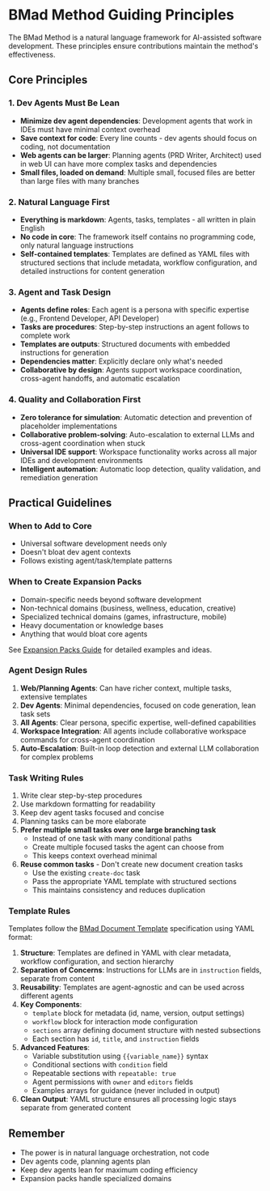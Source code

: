 # BMad Method Guiding Principles

The BMad Method is a natural language framework for AI-assisted software development. These principles ensure contributions maintain the method's effectiveness.

## Core Principles

### 1. Dev Agents Must Be Lean

- **Minimize dev agent dependencies**: Development agents that work in IDEs must have minimal context overhead
- **Save context for code**: Every line counts - dev agents should focus on coding, not documentation
- **Web agents can be larger**: Planning agents (PRD Writer, Architect) used in web UI can have more complex tasks and dependencies
- **Small files, loaded on demand**: Multiple small, focused files are better than large files with many branches

### 2. Natural Language First

- **Everything is markdown**: Agents, tasks, templates - all written in plain English
- **No code in core**: The framework itself contains no programming code, only natural language instructions
- **Self-contained templates**: Templates are defined as YAML files with structured sections that include metadata, workflow configuration, and detailed instructions for content generation

### 3. Agent and Task Design

- **Agents define roles**: Each agent is a persona with specific expertise (e.g., Frontend Developer, API Developer)
- **Tasks are procedures**: Step-by-step instructions an agent follows to complete work
- **Templates are outputs**: Structured documents with embedded instructions for generation
- **Dependencies matter**: Explicitly declare only what's needed
- **Collaborative by design**: Agents support workspace coordination, cross-agent handoffs, and automatic escalation

### 4. Quality and Collaboration First

- **Zero tolerance for simulation**: Automatic detection and prevention of placeholder implementations
- **Collaborative problem-solving**: Auto-escalation to external LLMs and cross-agent coordination when stuck
- **Universal IDE support**: Workspace functionality works across all major IDEs and development environments
- **Intelligent automation**: Automatic loop detection, quality validation, and remediation generation

## Practical Guidelines

### When to Add to Core

- Universal software development needs only
- Doesn't bloat dev agent contexts
- Follows existing agent/task/template patterns

### When to Create Expansion Packs

- Domain-specific needs beyond software development
- Non-technical domains (business, wellness, education, creative)
- Specialized technical domains (games, infrastructure, mobile)
- Heavy documentation or knowledge bases
- Anything that would bloat core agents

See [Expansion Packs Guide](../docs/expansion-packs.md) for detailed examples and ideas.

### Agent Design Rules

1. **Web/Planning Agents**: Can have richer context, multiple tasks, extensive templates
2. **Dev Agents**: Minimal dependencies, focused on code generation, lean task sets  
3. **All Agents**: Clear persona, specific expertise, well-defined capabilities
4. **Workspace Integration**: All agents include collaborative workspace commands for cross-agent coordination
5. **Auto-Escalation**: Built-in loop detection and external LLM collaboration for complex problems

### Task Writing Rules

1. Write clear step-by-step procedures
2. Use markdown formatting for readability
3. Keep dev agent tasks focused and concise
4. Planning tasks can be more elaborate
5. **Prefer multiple small tasks over one large branching task**
   - Instead of one task with many conditional paths
   - Create multiple focused tasks the agent can choose from
   - This keeps context overhead minimal
6. **Reuse common tasks** - Don't create new document creation tasks
   - Use the existing `create-doc` task
   - Pass the appropriate YAML template with structured sections
   - This maintains consistency and reduces duplication

### Template Rules

Templates follow the [BMad Document Template](common/utils/bmad-doc-template.md) specification using YAML format:

1. **Structure**: Templates are defined in YAML with clear metadata, workflow configuration, and section hierarchy
2. **Separation of Concerns**: Instructions for LLMs are in `instruction` fields, separate from content
3. **Reusability**: Templates are agent-agnostic and can be used across different agents
4. **Key Components**:
   - `template` block for metadata (id, name, version, output settings)
   - `workflow` block for interaction mode configuration
   - `sections` array defining document structure with nested subsections
   - Each section has `id`, `title`, and `instruction` fields
5. **Advanced Features**:
   - Variable substitution using `{{variable_name}}` syntax
   - Conditional sections with `condition` field
   - Repeatable sections with `repeatable: true`
   - Agent permissions with `owner` and `editors` fields
   - Examples arrays for guidance (never included in output)
6. **Clean Output**: YAML structure ensures all processing logic stays separate from generated content

## Remember

- The power is in natural language orchestration, not code
- Dev agents code, planning agents plan
- Keep dev agents lean for maximum coding efficiency
- Expansion packs handle specialized domains
